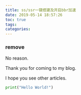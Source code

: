 ```yaml
---
title: ss/ssr一键搭建及开启bbr加速
date: 2019-05-14 18:57:26
toc: true
tags:
categories:
---
```


### remove

No reason.

Thank you for coming to my blog.

I hope you see other articles.

```python
print("Hello World!")
```

